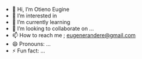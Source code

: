 - 👋 Hi, I’m Otieno Eugine
- 👀 I’m interested in
- 🌱 I’m currently learning 
- 💞️ I’m looking to collaborate on ...
- 📫 How to reach me ; eugenerandere@gmail.com
- 😄 Pronouns: ...
- ⚡ Fun fact: ...

<!---
Otieno-05/Otieno-05 is a ✨ special ✨ repository because its `README.md` (this file) appears on your GitHub profile.
You can click the Preview link to take a look at your changes.
--->
